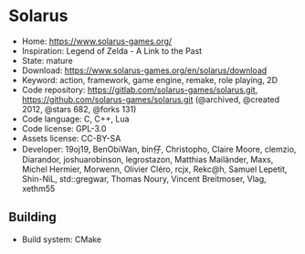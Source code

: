 # Solarus

- Home: https://www.solarus-games.org/
- Inspiration: Legend of Zelda - A Link to the Past
- State: mature
- Download: https://www.solarus-games.org/en/solarus/download
- Keyword: action, framework, game engine, remake, role playing, 2D
- Code repository: https://gitlab.com/solarus-games/solarus.git, https://github.com/solarus-games/solarus.git (@archived, @created 2012, @stars 682, @forks 131)
- Code language: C, C++, Lua
- Code license: GPL-3.0
- Assets license: CC-BY-SA
- Developer: 19oj19, BenObiWan, bin仔, Christopho, Claire Moore, clemzio, Diarandor, joshuarobinson, legrostazon, Matthias Mailänder, Maxs, Michel Hermier, Morwenn, Olivier Cléro, rcjx, Rekc@h, Samuel Lepetit, Shin-NiL, std::gregwar, Thomas Noury, Vincent Breitmoser, Vlag, xethm55

## Building

- Build system: CMake

